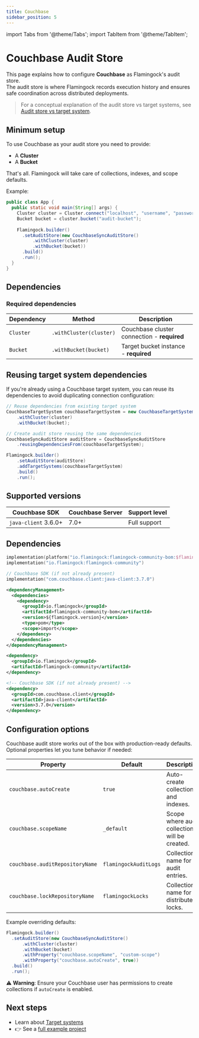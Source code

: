 ```yaml
---
title: Couchbase
sidebar_position: 5
---
```


import Tabs from '@theme/Tabs';
import TabItem from '@theme/TabItem';

# Couchbase Audit Store

This page explains how to configure **Couchbase** as Flamingock's audit store.  
The audit store is where Flamingock records execution history and ensures safe coordination across distributed deployments.

> For a conceptual explanation of the audit store vs target systems, see [Audit store vs target system](../../overview/audit-store-vs-target-system.md).


## Minimum setup

To use Couchbase as your audit store you need to provide:  
- A **Cluster**
- A **Bucket**

That's all. Flamingock will take care of collections, indexes, and scope defaults.

Example:

```java
public class App {
  public static void main(String[] args) {
    Cluster cluster = Cluster.connect("localhost", "username", "password");
    Bucket bucket = cluster.bucket("audit-bucket");
    
    Flamingock.builder()
      .setAuditStore(new CouchbaseSyncAuditStore()
          .withCluster(cluster)
          .withBucket(bucket))
      .build()
      .run();
  }
}
```

## Dependencies

### Required dependencies

| Dependency | Method | Description |
|------------|--------|-------------|
| `Cluster` | `.withCluster(cluster)` | Couchbase cluster connection - **required** |
| `Bucket` | `.withBucket(bucket)` | Target bucket instance - **required** |

## Reusing target system dependencies

If you're already using a Couchbase target system, you can reuse its dependencies to avoid duplicating connection configuration:

```java
// Reuse dependencies from existing target system
CouchbaseTargetSystem couchbaseTargetSystem = new CouchbaseTargetSystem("user-database")
    .withCluster(cluster)
    .withBucket(bucket);

// Create audit store reusing the same dependencies
CouchbaseSyncAuditStore auditStore = CouchbaseSyncAuditStore
    .reusingDependenciesFrom(couchbaseTargetSystem);

Flamingock.builder()
    .setAuditStore(auditStore)
    .addTargetSystems(couchbaseTargetSystem)
    .build()
    .run();
```


## Supported versions

| Couchbase SDK                  | Couchbase Server | Support level   |
|--------------------------------|------------------|-----------------|
| `java-client` 3.6.0+           | 7.0+             | Full support    |


## Dependencies

<Tabs groupId="build_tool">

<TabItem value="gradle" label="Gradle">

```kotlin
implementation(platform("io.flamingock:flamingock-community-bom:$flamingockVersion"))
implementation("io.flamingock:flamingock-community")

// Couchbase SDK (if not already present)
implementation("com.couchbase.client:java-client:3.7.0")
```

</TabItem>

<TabItem value="maven" label="Maven">

```xml
<dependencyManagement>
  <dependencies>
    <dependency>
      <groupId>io.flamingock</groupId>
      <artifactId>flamingock-community-bom</artifactId>
      <version>${flamingock.version}</version>
      <type>pom</type>
      <scope>import</scope>
    </dependency>
  </dependencies>
</dependencyManagement>

<dependency>
  <groupId>io.flamingock</groupId>
  <artifactId>flamingock-community</artifactId>
</dependency>

<!-- Couchbase SDK (if not already present) -->
<dependency>
  <groupId>com.couchbase.client</groupId>
  <artifactId>java-client</artifactId>
  <version>3.7.0</version>
</dependency>
```

</TabItem>

</Tabs>


## Configuration options

Couchbase audit store works out of the box with production-ready defaults.  
Optional properties let you tune behavior if needed:

| Property                        | Default                | Description                                           |
|---------------------------------|------------------------|-------------------------------------------------------|
| `couchbase.autoCreate`          | `true`                 | Auto-create collections and indexes.                  |
| `couchbase.scopeName`           | `_default`             | Scope where audit collections will be created.        |
| `couchbase.auditRepositoryName` | `flamingockAuditLogs`  | Collection name for audit entries.                    |
| `couchbase.lockRepositoryName`  | `flamingockLocks`      | Collection name for distributed locks.                |

Example overriding defaults:

```java
Flamingock.builder()
  .setAuditStore(new CouchbaseSyncAuditStore()
      .withCluster(cluster)
      .withBucket(bucket)
      .withProperty("couchbase.scopeName", "custom-scope")
      .withProperty("couchbase.autoCreate", true))
  .build()
  .run();
```

⚠️ **Warning**: Ensure your Couchbase user has permissions to create collections if `autoCreate` is enabled.


## Next steps

- Learn about [Target systems](../../target-systems/introduction.md)  
- 👉 See a [full example project](https://github.com/flamingock/flamingock-examples/tree/master/couchbase)